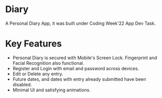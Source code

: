 # Diary

A Personal Diary App, it was built under Coding Week'22 App Dev Task.

# Key Features

 - Personal Diary is secured with Mobile's Screen Lock. Fingerprint and Facial Recognition also functional.
 - Register and Login with email and password across devices.
 - Edit or Delete any entry.
 - Future dates, and dates with entry already submitted have been disabled.
 - Minimal UI and satisfying animations.